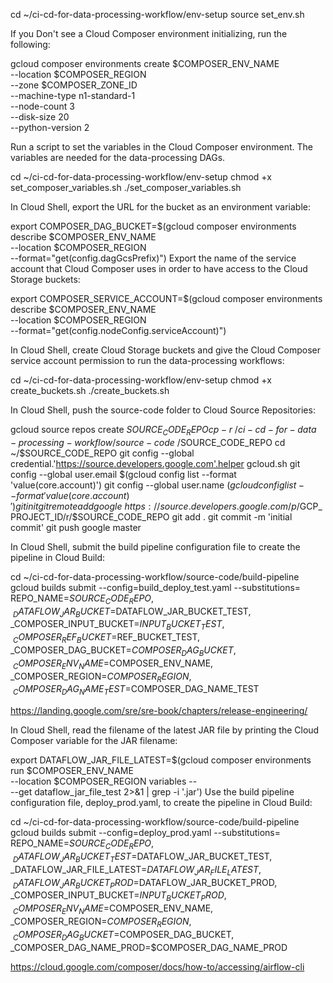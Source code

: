 cd ~/ci-cd-for-data-processing-workflow/env-setup
source set_env.sh

If you Don't see a Cloud Composer environment initializing, run the following:

gcloud composer environments create $COMPOSER_ENV_NAME \
    --location $COMPOSER_REGION \
    --zone $COMPOSER_ZONE_ID \
    --machine-type n1-standard-1 \
    --node-count 3 \
    --disk-size 20 \
    --python-version 2
    
    
Run a script to set the variables in the Cloud Composer environment. The variables are needed for the data-processing DAGs.

cd ~/ci-cd-for-data-processing-workflow/env-setup
chmod +x set_composer_variables.sh
./set_composer_variables.sh


In Cloud Shell, export the URL for the bucket as an environment variable:

export COMPOSER_DAG_BUCKET=$(gcloud composer environments describe $COMPOSER_ENV_NAME \
    --location $COMPOSER_REGION \
    --format="get(config.dagGcsPrefix)")
Export the name of the service account that Cloud Composer uses in order to have access to the Cloud Storage buckets:

export COMPOSER_SERVICE_ACCOUNT=$(gcloud composer environments describe $COMPOSER_ENV_NAME \
    --location $COMPOSER_REGION \
    --format="get(config.nodeConfig.serviceAccount)")
    

In Cloud Shell, create Cloud Storage buckets and give the Cloud Composer service account permission to run the data-processing workflows:

cd ~/ci-cd-for-data-processing-workflow/env-setup
chmod +x create_buckets.sh
./create_buckets.sh


In Cloud Shell, push the source-code folder to Cloud Source Repositories:

gcloud source repos create $SOURCE_CODE_REPO
cp -r ~/ci-cd-for-data-processing-workflow/source-code ~/$SOURCE_CODE_REPO
cd ~/$SOURCE_CODE_REPO
git config --global credential.'https://source.developers.google.com'.helper gcloud.sh
git config --global user.email $(gcloud config list --format 'value(core.account)')
git config --global user.name $(gcloud config list --format 'value(core.account)')
git init
git remote add google \
    https://source.developers.google.com/p/$GCP_PROJECT_ID/r/$SOURCE_CODE_REPO
git add .
git commit -m 'initial commit'
git push google master



In Cloud Shell, submit the build pipeline configuration file to create the pipeline in Cloud Build:

cd ~/ci-cd-for-data-processing-workflow/source-code/build-pipeline
gcloud builds submit --config=build_deploy_test.yaml --substitutions=\
REPO_NAME=$SOURCE_CODE_REPO,\
_DATAFLOW_JAR_BUCKET=$DATAFLOW_JAR_BUCKET_TEST,\
_COMPOSER_INPUT_BUCKET=$INPUT_BUCKET_TEST,\
_COMPOSER_REF_BUCKET=$REF_BUCKET_TEST,\
_COMPOSER_DAG_BUCKET=$COMPOSER_DAG_BUCKET,\
_COMPOSER_ENV_NAME=$COMPOSER_ENV_NAME,\
_COMPOSER_REGION=$COMPOSER_REGION,\
_COMPOSER_DAG_NAME_TEST=$COMPOSER_DAG_NAME_TEST



https://landing.google.com/sre/sre-book/chapters/release-engineering/



In Cloud Shell, read the filename of the latest JAR file by printing the Cloud Composer variable for the JAR filename:

export DATAFLOW_JAR_FILE_LATEST=$(gcloud composer environments run $COMPOSER_ENV_NAME \
    --location $COMPOSER_REGION variables -- \
    --get dataflow_jar_file_test 2>&1 | grep -i '.jar')
Use the build pipeline configuration file, deploy_prod.yaml, to create the pipeline in Cloud Build:

cd ~/ci-cd-for-data-processing-workflow/source-code/build-pipeline
gcloud builds submit --config=deploy_prod.yaml --substitutions=\
REPO_NAME=$SOURCE_CODE_REPO,\
_DATAFLOW_JAR_BUCKET_TEST=$DATAFLOW_JAR_BUCKET_TEST,\
_DATAFLOW_JAR_FILE_LATEST=$DATAFLOW_JAR_FILE_LATEST,\
_DATAFLOW_JAR_BUCKET_PROD=$DATAFLOW_JAR_BUCKET_PROD,\
_COMPOSER_INPUT_BUCKET=$INPUT_BUCKET_PROD,\
_COMPOSER_ENV_NAME=$COMPOSER_ENV_NAME,\
_COMPOSER_REGION=$COMPOSER_REGION,\
_COMPOSER_DAG_BUCKET=$COMPOSER_DAG_BUCKET,\
_COMPOSER_DAG_NAME_PROD=$COMPOSER_DAG_NAME_PROD



https://cloud.google.com/composer/docs/how-to/accessing/airflow-cli